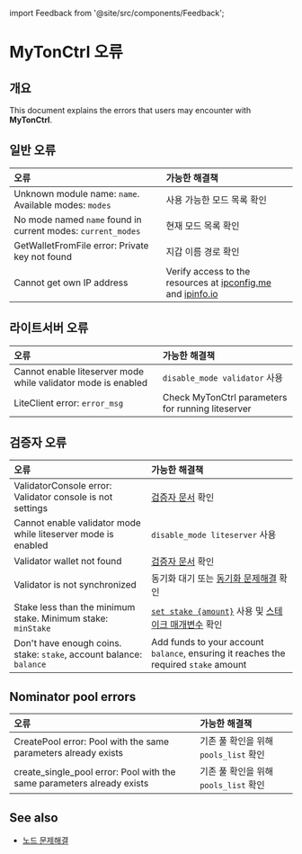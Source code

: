 import Feedback from '@site/src/components/Feedback';

# MyTonCtrl 오류

## 개요

This document explains the errors that users may encounter with **MyTonCtrl**.

## 일반 오류

| 오류                                                                                                    | 가능한 해결책                                                                                                                                       |
| :---------------------------------------------------------------------------------------------------- | :-------------------------------------------------------------------------------------------------------------------------------------------- |
| Unknown module name: `name`. Available modes: `modes` | 사용 가능한 모드 목록 확인                                                                                                                               |
| No mode named `name` found in current modes: `current_modes`                          | 현재 모드 목록 확인                                                                                                                                   |
| GetWalletFromFile error: Private key not found                                        | 지갑 이름 경로 확인                                                                                                                                   |
| Cannot get own IP address                                                                             | Verify access to the resources at [ipconfig.me](https://ifconfig.me/ip) and [ipinfo.io](https://ipinfo.io/ip) |

## 라이트서버 오류

| 오류                                                            | 가능한 해결책                                           |
| :------------------------------------------------------------ | :------------------------------------------------ |
| Cannot enable liteserver mode while validator mode is enabled | `disable_mode validator` 사용                       |
| LiteClient error: `error_msg`                 | Check MyTonCtrl parameters for running liteserver |

## 검증자 오류

| 오류                                                                                                                  | 가능한 해결책                                                                                                                                                                                  |
| :------------------------------------------------------------------------------------------------------------------ | :--------------------------------------------------------------------------------------------------------------------------------------------------------------------------------------- |
| ValidatorConsole error: Validator console is not settings                                           | [검증자 문서](/v3/guidelines/nodes/nodes-troubleshooting#validator-console-is-not-settings) 확인                                                                                                |
| Cannot enable validator mode while liteserver mode is enabled                                                       | `disable_mode liteserver` 사용                                                                                                                                                             |
| Validator wallet not found                                                                                          | [검증자 문서](/v3/guidelines/nodes/running-nodes/validator-node#view-the-list-of-wallets) 확인                                                                                                  |
| Validator is not synchronized                                                                                       | 동기화 대기 또는 [동기화 문제해결](/v3/guidelines/nodes/nodes-troubleshooting#about-no-progress-in-node-synchronization-within-3-hours) 확인                                                             |
| Stake less than the minimum stake. Minimum stake: `minStake`                        | [`set stake {amount}`](/v3/guidelines/nodes/running-nodes/validator-node#your-validator-is-now-ready) 사용 및 [스테이크 매개변수](/v3/documentation/network/configs/blockchain-configs#param-17) 확인 |
| Don't have enough coins. stake: `stake`, account balance: `balance` | Add funds to your account `balance`, ensuring it reaches the required `stake` amount                                                                                                     |

## Nominator pool errors

| 오류                                                                                                                               | 가능한 해결책                     |
| :------------------------------------------------------------------------------------------------------------------------------- | :-------------------------- |
| CreatePool error: Pool with the same parameters already exists                                                   | 기존 풀 확인을 위해 `pools_list` 확인 |
| create_single_pool error: Pool with the same parameters already exists | 기존 풀 확인을 위해 `pools_list` 확인 |

## See also

- [노드 문제해결](/v3/guidelines/nodes/nodes-troubleshooting)
  <Feedback />

